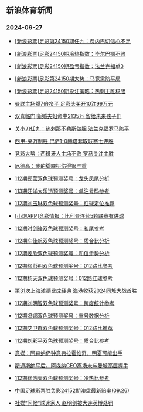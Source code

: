 ## 新浪体育新闻 
### 2024-09-27

+ [[新浪彩票]足彩第24150期任九：费内巴切信心不足](https://sports.sina.com.cn/l/2024-09-26/doc-incqmuhz4793827.shtml)

+ [[新浪彩票]足彩24150期冷热指数：毕尔巴鄂不败](https://sports.sina.com.cn/l/2024-09-26/doc-incqmpyx3490571.shtml)

+ [[新浪彩票]足彩24150期盈亏指数：法兰克福单3](https://sports.sina.com.cn/l/2024-09-26/doc-incqmuhx0132350.shtml)

+ [[新浪彩票]足彩第24150期大势：马竞需防平局](https://sports.sina.com.cn/l/2024-09-26/doc-incqmuhx0130937.shtml)

+ [[新浪彩票]足彩24150期投注策略：热刺主胜稳胆](https://sports.sina.com.cn/l/2024-09-26/doc-incqmuhx0132045.shtml)

+ [曼联主场爆7倍冷平 足彩头奖开10注99万元](https://sports.sina.com.cn/l/2024-09-26/doc-incqmpzf1677971.shtml)

+ [双喜临门!新婚夫妇命中2135万 留给未来孩子们](https://sports.sina.com.cn/l/2024-09-26/doc-incqmpyx3484220.shtml)

+ [关小刀任九：热刺那不勒斯做胆 法兰克福罗马防平](https://sports.sina.com.cn/l/2024-09-26/doc-incqnmey5515032.shtml)

+ [西甲-莱万制胜 巴萨1-0赫塔菲取联赛七连胜](https://sports.sina.com.cn/g/laliga/2024-09-26/doc-incqmuhx0141587.shtml)

+ [竞彩大势：西班牙人主场不败 罗马关注主胜](https://sports.sina.com.cn/l/2024-09-26/doc-incqmpyz0242931.shtml)

+ [厄德高：我的脚踝扭伤得很严重](https://sports.sina.com.cn/g/2024-09-26/doc-incqmcmi5096222.shtml)

+ [112期郑莹双色球预测奖号：龙头凤尾分析](https://sports.sina.com.cn/l/2024-09-26/doc-incqnmep3205259.shtml)

+ [113期汪洋大乐透预测奖号：单注号码参考](https://sports.sina.com.cn/l/2024-09-26/doc-incqnmep3213362.shtml)

+ [112期刘玉琳双色球预测奖号：红球定位推荐](https://sports.sina.com.cn/l/2024-09-26/doc-incqnmeq9958189.shtml)

+ [[小炮APP]竞彩情报：比利亚连续5轮联赛有进球](https://sports.sina.com.cn/l/2024-09-26/doc-incqmuhx0167603.shtml)

+ [112期时剑锋双色球预测奖号：和尾参考](https://sports.sina.com.cn/l/2024-09-26/doc-incqnmew8726978.shtml)

+ [112期车佳航双色球预测奖号：质合比分析](https://sports.sina.com.cn/l/2024-09-26/doc-incqnmev1951136.shtml)

+ [112期姜欣双色球预测奖号：和值走势分析](https://sports.sina.com.cn/l/2024-09-26/doc-incqnmev1351991.shtml)

+ [112期缪彭明双色球预测奖号：012路比参考](https://sports.sina.com.cn/l/2024-09-26/doc-incqnmey5506268.shtml)

+ [112期杨天双色球预测奖号：012路红球参考](https://sports.sina.com.cn/l/2024-09-26/doc-incqnmep3206078.shtml)

+ [第31次上海滩德比成经典 海港收获2024同城大战首胜](https://sports.sina.com.cn/china/2024-09-26/doc-incqmyqv0052256.shtml)

+ [112期刘明智双色球预测奖号：跨度统计参考](https://sports.sina.com.cn/l/2024-09-26/doc-incqnmev1952082.shtml)

+ [112期冯娜双色球预测奖号：重号数据分析](https://sports.sina.com.cn/l/2024-09-26/doc-incqnmev1351611.shtml)

+ [112期艾卫群双色球预测奖号：012路比推荐](https://sports.sina.com.cn/l/2024-09-26/doc-incqnmep3207056.shtml)

+ [112期刘彩平双色球预测奖号：质合比参考](https://sports.sina.com.cn/l/2024-09-26/doc-incqnmev1948283.shtml)

+ [意媒：阿森纳仍钟意弗拉霍维奇，明夏可能出手](https://sports.sina.com.cn/g/2024-09-26/doc-incqmcmf0446039.shtml)

+ [斯通斯绝平后，阿森纳CEO离场未与曼城高层握手](https://sports.sina.com.cn/g/2024-09-26/doc-incqmcmc3694745.shtml)

+ [112期徐浩天双色球预测奖号：冷热比参考](https://sports.sina.com.cn/l/2024-09-26/doc-incqnmev1351749.shtml)

+ [中国足球彩票胜负彩24152期澳盘最新赔率(09.26)](https://sports.sina.com.cn/l/2024-09-26/doc-incqnewx1462353.shtml)

+ [社媒“问候”球迷家人 赵明剑被大连英博处罚](https://sports.sina.com.cn/china/2024-09-26/doc-incqmyqx4731576.shtml)

